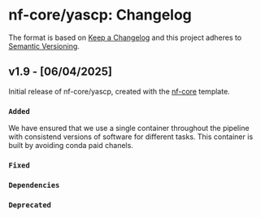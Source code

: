 # nf-core/yascp: Changelog

The format is based on [Keep a Changelog](https://keepachangelog.com/en/1.0.0/)
and this project adheres to [Semantic Versioning](https://semver.org/spec/v2.0.0.html).

## v1.9 - [06/04/2025]

Initial release of nf-core/yascp, created with the [nf-core](https://nf-co.re/) template.

### `Added`
We have ensured that we use a single container throughout the pipeline with consistend versions of software for different tasks. This container is built by avoiding conda paid chanels. 

### `Fixed`

### `Dependencies`

### `Deprecated`
